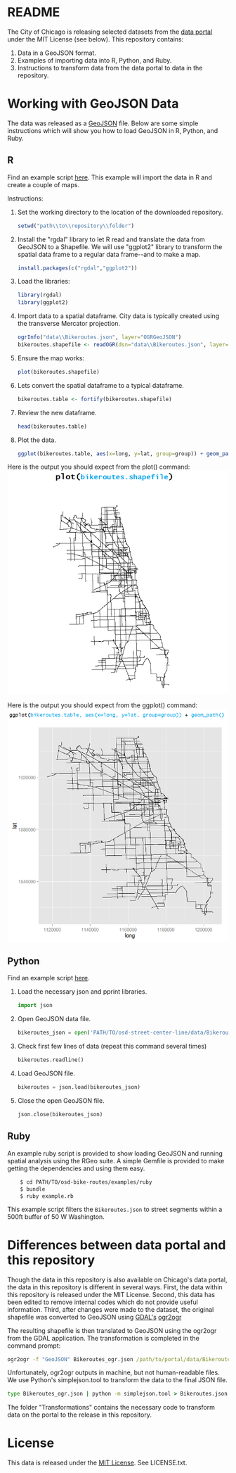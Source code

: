 README
======
The City of Chicago is releasing selected datasets from the [data portal](http://data.cityofchicago.org 'Chicago Data Portal') under the MIT License (see below). This repository contains:
1. Data in a GeoJSON format.
2. Examples of importing data into R, Python, and Ruby.
3. Instructions to transform data from the data portal to data in the repository.

Working with GeoJSON Data
=========================
The data was released as a [GeoJSON](http://www.geojson.org/geojson-spec.html) file. Below are some simple instructions which will show you how to load GeoJSON in R, Python, and Ruby.

R
---
Find an example script [here](/examples/Importing%20GeoJSON%20R%20Demo.R 'Importing GeoJSON data to R'). This example will import the data in R and create a couple of maps.

Instructions:

1. Set the working directory to the location of the downloaded repository.
    ```r
    setwd("path\\to\\repository\\folder")
    ```

2. Install the "rgdal" library to let R read and translate the data from GeoJSON to a Shapefile. We will use "ggplot2" library to transform the spatial data frame to a regular data frame--and to make a map.
    
    ```r
    install.packages(c("rgdal","ggplot2"))
    ```

3. Load the libraries:
    ```r
    library(rgdal)
    library(ggplot2)
    ```

4. Import data to a spatial dataframe. City data is typically created using the transverse Mercator projection.
    ```r
    ogrInfo("data\\Bikeroutes.json", layer="OGRGeoJSON")
    bikeroutes.shapefile <- readOGR(dsn="data\\Bikeroutes.json", layer="OGRGeoJSON", p4s="+proj=tmerc +ellps=WGS84")
    ```

5. Ensure the map works:
    ```r
    plot(bikeroutes.shapefile)
    ```

6. Lets convert the spatial dataframe to a typical dataframe.
    ```r
    bikeroutes.table <- fortify(bikeroutes.shapefile)
    ```

7. Review the new dataframe.
    ```r
    head(bikeroutes.table)
    ```

8. Plot the data.
    ```r
    ggplot(bikeroutes.table, aes(x=long, y=lat, group=group)) + geom_path()
    ```

Here is the output you should expect from the plot() command:
![plot(bikeroutes.shapefile)](/examples/R-plot-bike-routes.png)

Here is the output you should expect from the ggplot() command:
![ggplot(bikeroutes.df, aes(x=long, y=lat, group=group))+geom_path()](/examples/R-ggplot-bike-routes.png)
    
Python
------
Find an example script [here](/examples/Importing%20GeoJSON%20Python%20Demo.py 'Importing GeoJSON data to Python Demo').

1. Load the necessary json and pprint libraries.
	```python
	import json
	```

2. Open GeoJSON data file.
	```python
	bikeroutes_json = open('PATH/TO/osd-street-center-line/data/Bikeroutes.json', 'r')
	```

3. Check first few lines of data (repeat this command several times)
    ```python
    bikeroutes.readline()
    ```

4. Load GeoJSON file.
	```python
	bikeroutes = json.load(bikeroutes_json)
	```

5. Close the open GeoJSON file.
	```python
	json.close(bikeroutes_json)
	```

Ruby
----

An example ruby script is provided to show loading GeoJSON and running spatial analysis using the RGeo suite. A simple Gemfile is provided to make getting the dependencies and using them easy.

        $ cd PATH/TO/osd-bike-routes/examples/ruby
        $ bundle
        $ ruby example.rb

This example script filters the `Bikeroutes.json` to street segments within a 500ft buffer of 50 W Washington.


Differences between data portal and this repository
===================================================
Though the data in this repository is also available on Chicago's data portal, the data in this repository is different in several ways. First, the data within this repository is released under the MIT License. Second, this data has been edited to remove internal codes which do not provide useful information. Third, after changes were made to the dataset, the original shapefile was converted to GeoJSON using [GDAL's](http://www.gdal.org/, 'Geospatial Data Abstraction Library') [ogr2ogr](http://www.gdal.org/ogr2ogr.html)

The resulting shapefile is then translated to GeoJSON using the ogr2ogr from the GDAL application. The transformation is completed in the command prompt:
```bat
ogr2ogr -f "GeoJSON" Bikeroutes_ogr.json /path/to/portal/data/Bikeroutes3.shp
```
Unfortunately, ogr2ogr outputs in machine, but not human-readable files. We use Python's simplejson.tool to transform the data to the final JSON file.
```bat
type Bikeroutes_ogr.json | python -m simplejson.tool > Bikeroutes.json
```

The folder "Transformations" contains the necessary code to transform data on the portal to the release in this repository.

License
=======
This data is released under the [MIT License](http://opensource.org/licenses/MIT 'MIT License'). See LICENSE.txt.